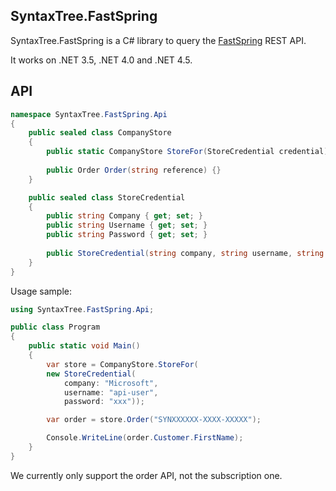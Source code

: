 ## SyntaxTree.FastSpring

SyntaxTree.FastSpring is a C# library to query the [FastSpring](http://www.fastspring/) REST API.

It works on .NET 3.5, .NET 4.0 and .NET 4.5.

## API

```csharp
namespace SyntaxTree.FastSpring.Api
{
	public sealed class CompanyStore
	{
		public static CompanyStore StoreFor(StoreCredential credential) {}
		
		public Order Order(string reference) {}
	}

	public sealed class StoreCredential
	{
		public string Company { get; set; }
		public string Username { get; set; }
		public string Password { get; set; }
		
		public StoreCredential(string company, string username, string password) {}
	}
}
```

Usage sample:

```csharp
using SyntaxTree.FastSpring.Api;

public class Program
{
	public static void Main()
	{
		var store = CompanyStore.StoreFor(
		new StoreCredential(
			company: "Microsoft",
			username: "api-user",
			password: "xxx"));

		var order = store.Order("SYNXXXXXX-XXXX-XXXXX");

		Console.WriteLine(order.Customer.FirstName);
	}
}
```

We currently only support the order API, not the subscription one.
